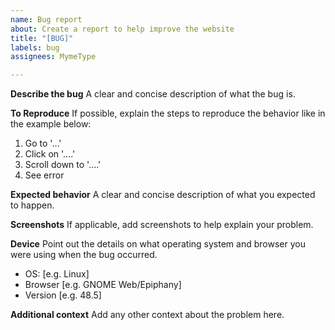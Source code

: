 ```yaml
---
name: Bug report
about: Create a report to help improve the website
title: "[BUG]"
labels: bug
assignees: MymeType

---
```


**Describe the bug**
A clear and concise description of what the bug is.

**To Reproduce**
If possible, explain the steps to reproduce the behavior like in the example below:
1. Go to '...'
2. Click on '....'
3. Scroll down to '....'
4. See error

**Expected behavior**
A clear and concise description of what you expected to happen.

**Screenshots**
If applicable, add screenshots to help explain your problem.

**Device**
Point out the details on what operating system and browser you were using when the bug occurred.
 - OS: [e.g. Linux]
 - Browser [e.g. GNOME Web/Epiphany]
 - Version [e.g. 48.5]

**Additional context**
Add any other context about the problem here.
